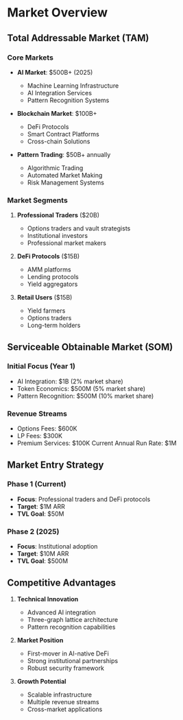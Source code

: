 # Market Overview

## Total Addressable Market (TAM)

### Core Markets
- **AI Market**: $500B+ (2025)
  - Machine Learning Infrastructure
  - AI Integration Services
  - Pattern Recognition Systems

- **Blockchain Market**: $100B+
  - DeFi Protocols
  - Smart Contract Platforms
  - Cross-chain Solutions

- **Pattern Trading**: $50B+ annually
  - Algorithmic Trading
  - Automated Market Making
  - Risk Management Systems

### Market Segments

1. **Professional Traders** ($20B)
   - Options traders and vault strategists
   - Institutional investors
   - Professional market makers

2. **DeFi Protocols** ($15B)
   - AMM platforms
   - Lending protocols
   - Yield aggregators

3. **Retail Users** ($15B)
   - Yield farmers
   - Options traders
   - Long-term holders

## Serviceable Obtainable Market (SOM)

### Initial Focus (Year 1)
- AI Integration: $1B (2% market share)
- Token Economics: $500M (5% market share)
- Pattern Recognition: $500M (10% market share)

### Revenue Streams
- Options Fees: $600K
- LP Fees: $300K
- Premium Services: $100K
Current Annual Run Rate: $1M

## Market Entry Strategy

### Phase 1 (Current)
- **Focus**: Professional traders and DeFi protocols
- **Target**: $1M ARR
- **TVL Goal**: $50M

### Phase 2 (2025)
- **Focus**: Institutional adoption
- **Target**: $10M ARR
- **TVL Goal**: $500M

## Competitive Advantages

1. **Technical Innovation**
   - Advanced AI integration
   - Three-graph lattice architecture
   - Pattern recognition capabilities

2. **Market Position**
   - First-mover in AI-native DeFi
   - Strong institutional partnerships
   - Robust security framework

3. **Growth Potential**
   - Scalable infrastructure
   - Multiple revenue streams
   - Cross-market applications
